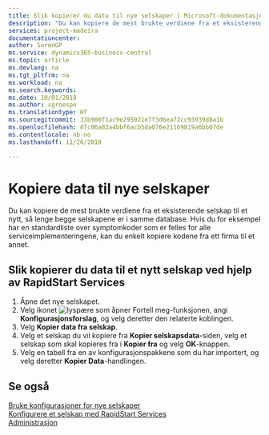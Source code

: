 ```yaml
---
title: Slik kopierer du data til nye selskaper | Microsoft-dokumentasjon
description: "Du kan kopiere de mest brukte verdiene fra et eksisterende selskap til et nytt, så lenge begge selskapene er i samme database. Hvis du for eksempel har en standardliste over symptomkoder som er felles for alle serviceimplementeringene, kan du enkelt kopiere kodene fra ett firma til et annet."
services: project-madeira
documentationcenter: 
author: SorenGP
ms.service: dynamics365-business-central
ms.topic: article
ms.devlang: na
ms.tgt_pltfrm: na
ms.workload: na
ms.search.keywords: 
ms.date: 10/01/2018
ms.author: sgroespe
ms.translationtype: HT
ms.sourcegitcommit: 33b900f1ac9e295921e7f3d6ea72cc93939d8a1b
ms.openlocfilehash: 8fc06a83a4bbf6acb5da076e21169819a6bb07de
ms.contentlocale: nb-no
ms.lasthandoff: 11/26/2018

---
```

# <a name="copy-data-to-new-companies"></a>Kopiere data til nye selskaper
Du kan kopiere de mest brukte verdiene fra et eksisterende selskap til et nytt, så lenge begge selskapene er i samme database. Hvis du for eksempel har en standardliste over symptomkoder som er felles for alle serviceimplementeringene, kan du enkelt kopiere kodene fra ett firma til et annet.  

## <a name="to-copy-data-to-a-new-company-using-rapidstart-services"></a>Slik kopierer du data til et nytt selskap ved hjelp av RapidStart Services  
1. Åpne det nye selskapet.  
2. Velg ikonet ![lyspære som åpner Fortell meg-funksjonen](media/ui-search/search_small.png "Fortell hva du vil gjøre"), angi **Konfigurasjonsforslag**, og velg deretter den relaterte koblingen.  
3. Velg **Kopier data fra selskap**.  
4. Velg et selskap du vil kopiere fra **Kopier selskapsdata**-siden, velg et selskap som skal kopieres fra i **Kopier fra** og velg **OK**-knappen.  
5. Velg en tabell fra en av konfigurasjonspakkene som du har importert, og velg deretter **Kopier Data**-handlingen.

## <a name="see-also"></a>Se også
[Bruke konfigurasjoner for nye selskaper](admin-apply-configuration-to-new-companies.md)  
[Konfigurere et selskap med RapidStart Services](admin-set-up-a-company-with-rapidstart.md)  
[Administrasjon](admin-setup-and-administration.md)

